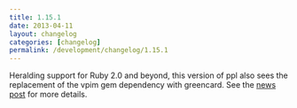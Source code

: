 ```yaml
---
title: 1.15.1
date: 2013-04-11
layout: changelog
categories: [changelog]
permalink: /development/changelog/1.15.1
---
```


Heralding support for Ruby 2.0 and beyond, this version of ppl also sees the
replacement of the vpim gem dependency with greencard. See the [news
post](/news/ruby-2.0-compatibility/) for more details.